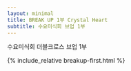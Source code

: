 ```yaml
---
layout: minimal
title: BREAK UP 1부 Crystal Heart
subtitle: 수요미식회 브업 1부
---
```


수요미식회 더블크로스 브업 1부 

{% include_relative breakup-first.html %}

